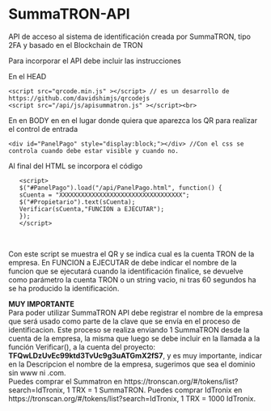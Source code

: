 # SummaTRON-API
API de acceso al sistema de identificación creada por SummaTRON, tipo 2FA y basado en el Blockchain de TRON

Para incorporar el API debe incluir las instrucciones

En el  HEAD <br>

	<script src="qrcode.min.js" ></script> // es un desarrollo de https://github.com/davidshimjs/qrcodejs
	<script src="/api/js/apisummatron.js" ></script><br>

En en BODY en en el lugar donde quiera que aparezca los QR para realizar el control de entrada<br>

	<div id="PanelPago" style="display:block;"></div> //Con el css se controla cuando debe estar visible y cuando no.
  
  Al final del HTML se incorpora el código <br>
  
       <script>
       $("#PanelPago").load("/api/PanelPago.html", function() {
       sCuenta = "XXXXXXXXXXXXXXXXXXXXXXXXXXXXXXXXXX";
       $("#Propietario").text(sCuenta);
       Verificar(sCuenta,"FUNCION a EJECUTAR");
       });
       </script>
  <br>
  <p>
  Con este script se muestra el QR y se indica cual es la cuenta TRON de la empresa.
  En FUNCION a EJECUTAR de debe indicar el nombre de la funcion que se ejecutará cuando la identificación finalice, se devuelve como
  parámetro la cuenta TRON o un string vacio, ni tras 60 segundos ha se ha producido la identificación.
  </p>
  <p>
  <b>MUY IMPORTANTE</b><br>
  Para poder utilizar SummaTRON API debe registrar el nombre de la empresa que será usado como parte de la clave que se envía en el proceso de identificacion.
  Este proceso se realiza enviando 1 SummaTRON desde la cuenta de la empresa, la misma que luego se debe incluir en la llamada a la función Verificar(), a la cuenta del proyecto: <b>TFQwLDzUvEc99ktd3TvUc9g3uATGmX2fS7</b>, y es muy importante, indicar en la Descripcion el nombre de la empresa, sugerimos que sea el dominio sin www ni .com.
  <br>
  Puedes comprar el Summatron en https://tronscan.org/#/tokens/list?search=IdTronix, 1 TRX = 1 SummaTRON.
  Puedes comprar IdTronix en https://tronscan.org/#/tokens/list?search=IdTronix, 1 TRX = 1000 IdTronix.
  <p>
